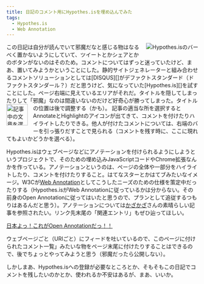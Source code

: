 ```yaml
---
title: 日記のコメント用にHypothes.isを埋め込んでみた
tags:
  - Hypothes.is
  - Web Annotation
---
```


<img alt="Hypothes.isのバー" src="https://gyazo.com/c2c66762e491d0a02b466706f561d83d.png" style="float: right; margin-left: 1em; margin-bottom: 1em;"/>
この日記は自分が読んでいて邪魔だなと感じる物はなるべく置かないようにしていて、ツイートとかシェアとかのボタンがないのはそのため。コメントについてはずっと迷っていたけど、まあ、置いてみようかということにした。静的サイトジェネレーターと組み合わせるコメントソリューションとしては[DISQUS][]がデファクトスタンダード（ドファクトスタンダール？）だと思うけど、気になっていた[Hypothes.is][]を試すことにした。ページ右端に見えているエリアがそれだ。タイトルを隠してしまったりして「邪魔」なのは間違いないのだけど好奇心が勝ってしまった。タイトルの位置は後で調整する（かも）。

<img alt="記事中の文章を選択するとアノテーションとハイライトのアイコンが現れる。" src="https://gyazo.com/a32998784be0efafe88123489493fe23.png" style="float: left; height: 4em; margin-right: 1em; margin-bottom: 1em;"/>
記事の適当な所を選択するとAnnotateとHighlightのアイコンが出てきて、コメントを付けたりハイライトしたりできる。他人が付けたコメントについては、右端のバーを引っ張りだすことで見られる（コメントを残す時に、ここに現れてもよいかどうかを選べる）。

Hypothes.isはウェブページなどにアノテーションを付けられるようにしようというプロジェクトで、そのための埋め込みJavaScriptコードやChrome拡張なんかを作っている。アノテーションというのは、ページの全体や一部分をハイライトしたり、コメントを付けたりすること。はてなスターとかはてブみたいなイメージ。W3Cが[Web Annotation][]としてこうしたニーズのための仕様を策定中だったりする（Hypothes.isがWeb Annotationに従っているかは分からない。その前身のOpen Annotationに従ってはいたと思うので、プランとして追従するつもりはあるんだと思う）。アノテーションについては[かざかざ][]さんの素晴らしい記事を参照されたい。リンク先末尾の「関連エントリ」もぜひ辿ってほしい。

[日本よっ！これがOpen Annotationだっ！！](http://code.kzakza.com/2013/08/open-annotation_data_model/)

ウェブページごと（URIごと）にフィードを吐いているので、このページに付けられたコメント一覧」みたいな物をページ末尾に付けたりすることはできるので、後でちょっとやってみようと思う（邪魔だったら公開しない）。

しかしまあ、Hypothes.isへの登録が必要なところとか、そもそもこの日記でコメントを残したいのかとか、使われるか不安はあるが、まあ、いいか。

[DISQUS]: https://gyazo.com/c2c66762e491d0a02b466706f561d83d
[Hypothes.is]: https://hypothes.is/
[Web Annotation]: https://www.w3.org/annotation/
[Open Annotation]: http://www.openannotation.org/
[かざかざ]: http://code.kzakza.com/
